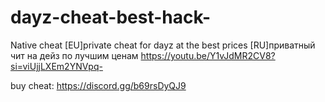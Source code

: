 # dayz-cheat-best-hack-
Native cheat
[EU]private cheat for dayz at the best prices
[RU]приватный чит на дейз по лучшим ценам 
https://youtu.be/Y1vJdMR2CV8?si=viUjjLXEm2YNVpq-


buy cheat: https://discord.gg/b69rsDyQJ9
